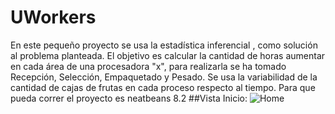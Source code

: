 # UWorkers
En este pequeño proyecto se usa la estadística inferencial , como solución al problema planteada. El objetivo es calcular la cantidad de horas aumentar en cada área de una procesadora "x", para realizarla se ha tomado Recepción, Selección, Empaquetado y Pesado. Se usa la variabilidad de la cantidad de cajas de frutas en cada proceso respecto al tiempo. Para que pueda correr el proyecto es neatbeans 8.2
##Vista Inicio:
![Home](https://user-images.githubusercontent.com/50470978/63632746-d443f080-c601-11e9-9de8-df0d10652998.png)
